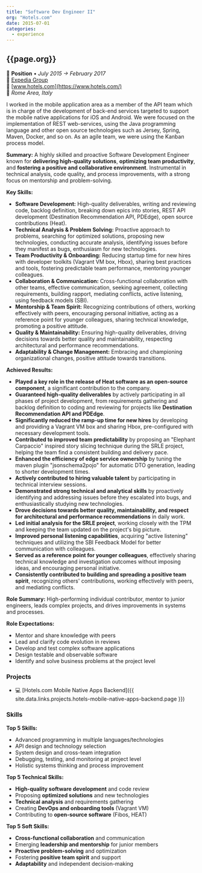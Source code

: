 ```yaml
---
title: "Software Dev Engineer II"
org: "Hotels.com"
date: 2015-07-01
categories:
  - experience
---
```

## {{page.org}}

💼 **Position** • _July 2015 → February 2017_  
🏢 [Expedia Group](https://www.expediagroup.com/)  
🔗 [www.hotels.com](https://www.hotels.com/)  
📍 _Rome Area, Italy_

I worked in the mobile application area as a member of the API team which is in charge of the development of back-end services targeted to support the mobile native applications for iOS and Android. We were focused on the implementation of REST web-services, using the Java programming language and other open source technologies such as Jersey, Spring, Maven, Docker, and so on. As an agile team, we were using the Kanban process model.

**Summary:** A highly skilled and proactive Software Development Engineer known for **delivering high-quality solutions**, **optimizing team productivity**, and **fostering a positive and collaborative environment**. Instrumental in technical analysis, code quality, and process improvements, with a strong focus on mentorship and problem-solving.

**Key Skills:**
- **Software Development:** High-quality deliverables, writing and reviewing code, backlog definition, breaking down epics into stories, REST API development (Destination Recommendation API, PDEdge), open source contributions (Heat).
- **Technical Analysis & Problem Solving:** Proactive approach to problems, searching for optimized solutions, proposing new technologies, conducting accurate analysis, identifying issues before they manifest as bugs, enthusiasm for new technologies.
- **Team Productivity & Onboarding:** Reducing startup time for new hires with developer toolkits (Vagrant VM box, Hbox), sharing best practices and tools, fostering predictable team performance, mentoring younger colleagues.
- **Collaboration & Communication:** Cross-functional collaboration with other teams, effective communication, seeking agreement, collecting requirements, building rapport, mediating conflicts, active listening, using feedback models (SBI).
- **Mentorship & Team Spirit:** Recognizing contributions of others, working effectively with peers, encouraging personal initiative, acting as a reference point for younger colleagues, sharing technical knowledge, promoting a positive attitude.
- **Quality & Maintainability:** Ensuring high-quality deliverables, driving decisions towards better quality and maintainability, respecting architectural and performance recommendations.
- **Adaptability & Change Management:** Embracing and championing organizational changes, positive attitude towards transitions.

**Achieved Results:**
- **Played a key role in the release of Heat software as an open-source component**, a significant contribution to the company.
- **Guaranteed high-quality deliverables** by actively participating in all phases of project development, from requirements gathering and backlog definition to coding and reviewing for projects like **Destination Recommendation API and PDEdge**.
- **Significantly reduced the ramp-up time for new hires** by developing and providing a Vagrant VM box and sharing Hbox, pre-configured with necessary development tools.
- **Contributed to improved team predictability** by proposing an "Elephant Carpaccio" inspired story slicing technique during the SRLE project, helping the team find a consistent building and delivery pace.
- **Enhanced the efficiency of edge service ownership** by tuning the maven plugin "jsonschema2pojo" for automatic DTO generation, leading to shorter development times.
- **Actively contributed to hiring valuable talent** by participating in technical interview sessions.
- **Demonstrated strong technical and analytical skills** by proactively identifying and addressing issues before they escalated into bugs, and enthusiastically studying new technologies.
- **Drove decisions towards better quality, maintainability, and respect for architectural and performance recommendations** in daily work.
- **Led initial analysis for the SRLE project**, working closely with the TPM and keeping the team updated on the project's big picture.
- **Improved personal listening capabilities**, acquiring "active listening" techniques and utilizing the SBI Feedback Model for better communication with colleagues.
- **Served as a reference point for younger colleagues**, effectively sharing technical knowledge and investigation outcomes without imposing ideas, and encouraging personal initiative.
- **Consistently contributed to building and spreading a positive team spirit**, recognizing others' contributions, working effectively with peers, and mediating conflicts.

**Role Summary:**
High-performing individual contributor, mentor to junior engineers, leads complex projects, and drives improvements in systems and processes.

**Role Expectations:**
- Mentor and share knowledge with peers
- Lead and clarify code evolution in reviews
- Develop and test complex software applications
- Design testable and observable software
- Identify and solve business problems at the project level


### Projects

- 💻 [Hotels.com Mobile Native Apps Backend]({{ site.data.links.projects.hotels-mobile-native-apps-backend.page }})


### Skills

**Top 5 Skills:**
- Advanced programming in multiple languages/technologies
- API design and technology selection
- System design and cross-team integration
- Debugging, testing, and monitoring at project level
- Holistic systems thinking and process improvement

**Top 5 Technical Skills:**
- **High-quality software development** and code review
- Proposing **optimized solutions** and new technologies
- **Technical analysis** and requirements gathering
- Creating **DevOps and onboarding tools** (Vagrant VM)
- Contributing to **open-source software** (Fibos, HEAT)

**Top 5 Soft Skills:**
- **Cross-functional collaboration** and communication
- Emerging **leadership and mentorship** for junior members
- **Proactive problem-solving** and optimization
- Fostering **positive team spirit** and support
- **Adaptability** and independent decision-making
